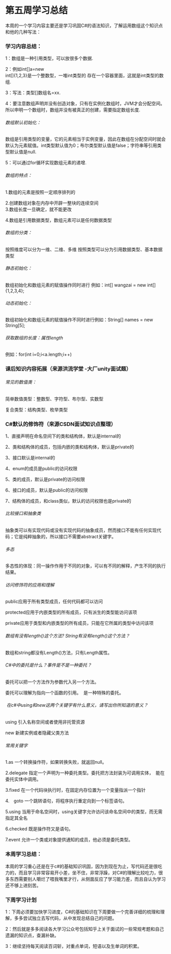 # 第五周学习总结
本周的一个学习内容主要还是学习巩固C#的语法知识，了解运用数组这个知识点和他的几种写法：  

### 学习内容总结：  

1：数组是一种引用类型，可以放很多个数据.  

2：例如int[]a=new  
int[]{1,2,3}是一个整数型，一堆int类型的 存在一个容器里面，这就是int类型的数组.  

3：写法：类型[]数组名=xx.  

4：要注意数组声明并没有创造对象，只有在实例化数组时，JVM才会分配空间。所以申明一个数组时，数组并没有被真正的创建，需要指定数组长度.  

###### 数组默认初始化： 

数组是引用类型的变量，它的元素相当于实例变量，因此在数组在分配空间时就会默认为元素赋值。int类型默认值为0；布尔类型默认值是false；字符串等引用类型默认值是null.  

5：可以通过for循环实现数组元素的递增.  

###### 数组的特点：

1.数组的元素是按照一定顺序排列的  

2.创建数组对象在内存中开辟一整块的连续空间  
3.数组长度一旦确定，就不能更改  

4.数组是引用数据类型，数组元素可以是任何数据类型  

###### 数组的分类： 

按照维度可以分为一维、二维、多维
按照类型可以分为引用数据类型、基本数据类型  

###### 静态初始化：
数组初始化和数组元素的赋值操作同时进行 例如：int[] wangzai = new int[] {1,2,3,4};  

###### 动态初始化：
数组初始化和数组元素的赋值操作不同时进行例如：String[] names = new String[5];  

###### 获取数组的长度：属性length  
例如：for(int i=0;i<a.length;i++)  

### 课后知识内容拓展（来源洪流学堂 -大厂unity面试题）
###### 常见的数值类：  
简单数值类型：整数型、字符型、布尔型、实数型  

复合类型：结构类型、枚举类型  

### C#默认的修饰符（来源CSDN面试知识点整理）
1、直接声明在命名空间下的类和结构体，默认是internal的  

2、类和结构体的成员，包括内嵌的类和结构体，默认是private的  

3、接口默认是internal的  

4、enum的成员是public的访问权限  

5、类的成员，默认是private的访问权限  

6、接口的成员，默认是public的访问权限  

7、结构体的成员，和class类似，默认的访问权限也是private的  


###### 比较接口和抽象类
抽象类可以有实现代码或没有实现代码的抽象成员，然而接口不能有任何实现代码；它是纯粹抽象的，所以接口不需要abstract关键字。  

###### 多态
多态性的体现：同一操作作用于不同的对象，可以有不同的解释，产生不同的执行结果。  

###### 访问修饰符的应用和理解
public应用于所有类型成员，任何代码都可以访问  

protected应用于内嵌类型的所有成员，只有派生的类型能访问该项  

private应用于类型和内嵌类型的所有成员，只能在它所属的类型中访问该项  

###### 数组有没有length()这个方法? String有没有length()这个方法？  

数组和string都没有Length()方法，只有Length属性。 

###### C#中的委托是什么？事件是不是一种委托？
委托可以把一个方法作为参数代入另一个方法。   

委托可以理解为指向一个函数的引用。 
是一种特殊的委托。  

######  在c#中using和new这两个关键字有什么意义，请写出你所知道的意义？
using 引入名称空间或者使用非托管资源  

new 新建实例或者隐藏父类方法  

###### 常用关键字  

1.as 一个转换操作符，如果转换失败，就返回null。  

2.delegate 指定一个声明为一种委托类型。委托把方法封装为可调用实体，　能在委托实体中调用。  

3.fixed 在一个代码块执行时，在固定内存位置为一个变量指派一个指针  

4.　goto 一个跳转语句，将程序执行重定向到一个标签语句。  

5.using 当用于命名空间时，using关键字允许访问该命名空间中的类型，而无需指定其全名  

6.checked 既是操作符又是语句。  

7.event 允许一个类或对象提供通知的成员，他必须是委托类型。  

### 本周学习总结：
本周的学习重心还是在于c#的基础知识巩固，因为到现在为止，写代码还是很吃力的，而且学习非常容易开小差，坐不住，非常浮躁，对C#的理解比较吃力，很多东西需要别人嚼烂了喂我嘴里才行，从侧面反应了学习能力差，而且自认为学习还不够上进刻苦。
### 下周学习计划
1：下周必须要加快学习进度，C#的基础知识在下周要做一个完善详细的梳理和理解，多多尝试独立去写代码，从中发现总结自己的问题。  

2：然后就是多多阅读各大学习公众号包括知乎上关于面试的一些常规考题和自己遗漏的知识点，查漏补缺。  

3：继续坚持每天阅读百词斩，对重点单词，短语以及生单词的积累。
